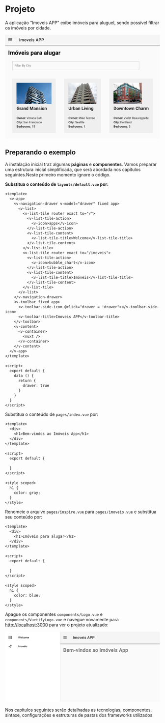 # Projeto

A aplicação "Imoveis APP" exibe imóveis para aluguel, sendo possível filtrar os imóveis por cidade.

![](./assets/projeto-app.png)

## Preparando o exemplo

A instalação inicial traz algumas **páginas** e **componentes**. Vamos preparar uma estrutura inicial simplificada, que será abordada nos capítulos seguintes.Neste primeiro momento ignore o código.

**Substitua o conteúdo de **`layouts/default.vue`** por:**

```vue
<template>
  <v-app>
    <v-navigation-drawer v-model="drawer" fixed app>
      <v-list>
        <v-list-tile router exact to="/">
          <v-list-tile-action>
            <v-icon>apps</v-icon>
          </v-list-tile-action>
          <v-list-tile-content>
            <v-list-tile-title>Welcome</v-list-tile-title>
          </v-list-tile-content>
        </v-list-tile>
        <v-list-tile router exact to="/imoveis">
          <v-list-tile-action>
            <v-icon>bubble_chart</v-icon>
          </v-list-tile-action>
          <v-list-tile-content>
            <v-list-tile-title>Imóveis</v-list-tile-title>
          </v-list-tile-content>
        </v-list-tile>
      </v-list>
    </v-navigation-drawer>
    <v-toolbar fixed app>
      <v-toolbar-side-icon @click="drawer = !drawer"></v-toolbar-side-icon>
      <v-toolbar-title>Imoveis APP</v-toolbar-title>
    </v-toolbar>
    <v-content>
      <v-container>
        <nuxt />
      </v-container>
    </v-content>
  </v-app>
</template>

<script>
  export default {
    data () {
      return {
        drawer: true
      }
    }
  }
</script>
```

Substitua o conteúdo de `pages/index.vue` por:

```vue
<template>
  <div>
    <h1>Bem-vindos ao Imóveis App</h1>
  </div>
</template>

<script>
  export default {

  }
</script>

<style scoped>
  h1 {
    color: gray;
  }
</style>
```

Renomeie o arquivo `pages/inspire.vue` para `pages/imoveis.vue` e substitua seu conteúdo por:

```vue
<template>
  <div>
    <h1>Imóveis para alugar</h1>
  </div>
</template>

<script>
  export default {

  }
</script>

<style scoped>
  h1 {
    color: blue;
  }
</style>
```

Apague os componentes `components/Logo.vue` e `components/VuetifyLogo.vue` e navegue novamente para [http://localhost:3000](http://localhost:3000) para ver o projeto atualizado:

![](./assets/projeto-app2.png)

Nos capítulos seguintes serão detalhadas as tecnologias, componentes, sintaxe, configurações e estruturas de pastas dos frameworks utilizados.

